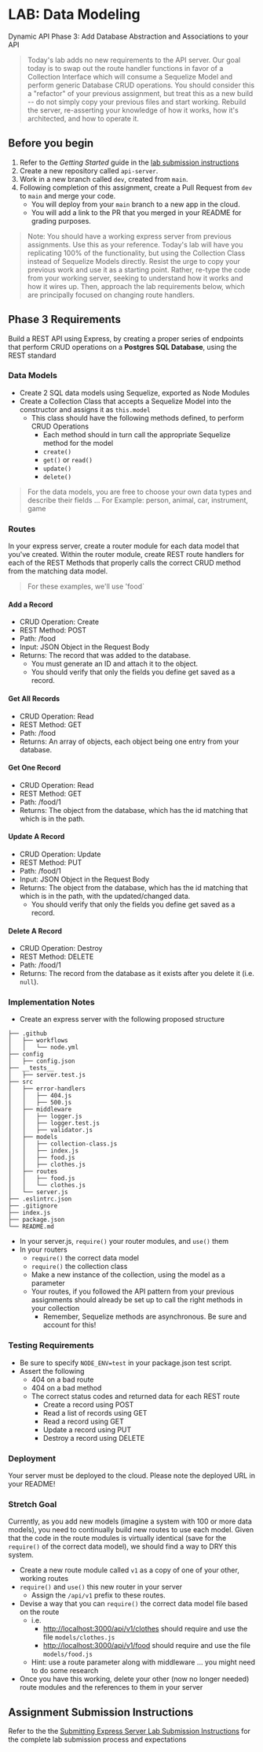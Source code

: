 # LAB: Data Modeling

Dynamic API Phase 3: Add Database Abstraction and Associations to your API

> Today's lab adds no new requirements to the API server. Our goal today is to swap out the route handler functions in favor of a Collection Interface which will consume a Sequelize Model and perform generic Database CRUD operations. You should consider this a "refactor" of your previous assignment, but treat this as a new build -- do not simply copy your previous files and start working. Rebuild the server, re-asserting your knowledge of how it works, how it's architected, and how to operate it.

## Before you begin

1. Refer to the *Getting Started* guide  in the [lab submission instructions](../../../reference/submission-instructions/labs/README.md)
1. Create a new repository called `api-server`.
1. Work in a new branch called `dev`, created from `main`.
1. Following completion of this assignment, create a Pull Request from `dev` to `main` and merge your code.
   - You will deploy from your `main` branch to a new app in the cloud.
   - You will add a link to the PR that you merged in your README for grading purposes.

> Note: You should have a working express server from previous assignments. Use this as your reference. Today's lab will have you replicating 100% of the functionality, but using the Collection Class instead of Sequelize Models directly. Resist the urge to copy your previous work and use it as a starting point. Rather, re-type the code from your working server, seeking to understand how it works and how it wires up. Then, approach the lab requirements below, which are principally focused on changing route handlers.

## Phase 3 Requirements

Build a REST API using Express, by creating a proper series of endpoints that perform CRUD operations on a **Postgres SQL Database**, using the REST standard

### Data Models

- Create 2 SQL data models using Sequelize, exported as Node Modules
- Create a Collection Class that accepts a Sequelize Model into the constructor and assigns it as `this.model`
  - This class should have the following methods defined, to perform CRUD Operations
    - Each method should in turn call the appropriate Sequelize method for the model
    - `create()`
    - `get()` or `read()`
    - `update()`
    - `delete()`

> For the data models, you are free to choose your own data types and describe their fields ... For Example: person, animal, car, instrument, game

### Routes

In your express server, create a router module for each data model that you've created. Within the router module, create REST route handlers for each of the REST Methods that properly calls the correct CRUD method from the matching data model.

> For these examples, we'll use 'food`

#### Add a Record

- CRUD Operation: Create
- REST Method: POST
- Path: /food
- Input: JSON Object in the Request Body
- Returns: The record that was added to the database.
  - You must generate an ID and attach it to the object.
  - You should verify that only the fields you define get saved as a record.

#### Get All Records

- CRUD Operation: Read
- REST Method: GET
- Path: /food
- Returns: An array of objects, each object being one entry from your database.

#### Get One Record

- CRUD Operation: Read
- REST Method: GET
- Path: /food/1
- Returns: The object from the database, which has the id matching that which is in the path.

#### Update A Record

- CRUD Operation: Update
- REST Method: PUT
- Path: /food/1
- Input: JSON Object in the Request Body
- Returns: The object from the database, which has the id matching that which is in the path, with the updated/changed data.
  - You should verify that only the fields you define get saved as a record.

#### Delete A Record

- CRUD Operation: Destroy
- REST Method: DELETE
- Path: /food/1
- Returns: The record from the database as it exists after you delete it (i.e. `null`).

### Implementation Notes

- Create an express server with the following proposed structure

```text
├── .github
│   ├── workflows
│   │   └── node.yml
├── config
│   ├── config.json
├── __tests__
│   ├── server.test.js
├── src
│   ├── error-handlers
│   │   ├── 404.js
│   │   ├── 500.js
│   ├── middleware
│   │   ├── logger.js
│   │   ├── logger.test.js
│   │   ├── validator.js
│   ├── models
│   │   ├── collection-class.js
│   │   ├── index.js
│   │   ├── food.js
│   │   ├── clothes.js
│   ├── routes
│   │   ├── food.js
│   │   └── clothes.js
│   └── server.js
├── .eslintrc.json
├── .gitignore
├── index.js
├── package.json
└── README.md
```

- In your server.js, `require()` your router modules, and `use()` them
- In your routers
  - `require()` the correct data model
  - `require()` the collection class
  - Make a new instance of the collection, using the model as a parameter
  - Your routes, if you followed the API pattern from your previous assignments should already be set up to call the right methods in your collection
    - Remember, Sequelize methods are asynchronous. Be sure and account for this!

### Testing Requirements

- Be sure to specify `NODE_ENV=test` in your package.json test script.
- Assert the following
  - 404 on a bad route
  - 404 on a bad method
  - The correct status codes and returned data for each REST route
    - Create a record using POST
    - Read a list of records using GET
    - Read a record using GET
    - Update a record using PUT
    - Destroy a record using DELETE

### Deployment

Your server must be deployed to the cloud. Please note the deployed URL in your README!

### Stretch Goal

Currently, as you add new models (imagine a system with 100 or more data models), you need to continually build new routes to use each model. Given that the code in the route modules is virtually identical (save for the `require()` of the correct data model), we should find a way to DRY this system.

- Create a new route module called `v1` as a copy of one of your other, working routes
- `require()` and `use()` this new router in your server
  - Assign the `/api/v1` prefix to these routes.
- Devise a way that you can `require()` the correct data model file based on the route
  - i.e.
    - <http://localhost:3000/api/v1/clothes> should require and use the file `models/clothes.js`
    - <http://localhost:3000/api/v1/food> should require and use the file `models/food.js`
  - Hint: use a route parameter along with middleware ... you might need to do some research
- Once you have this working, delete your other (now no longer needed) route modules and the references to them in your server

## Assignment Submission Instructions

Refer to the the [Submitting Express Server Lab Submission Instructions](../../../reference/submission-instructions/labs/express-servers.md) for the complete lab submission process and expectations
